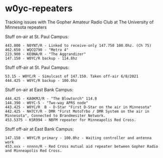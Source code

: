 # w0yc-repeaters
Tracking issues with The Gopher Amateur Radio Club at The University of Minnesota repeaters

Stuff on-air at St. Paul Campus:
```
443.000 - N0YNT/R - Linked to receive-only 147.750 100.0hz. (Ch 75)
462.650 - WQCQ790 - "Metro 4"
223.900 - KE0NA/R - "The Aggrandizer"
147.150 - W0YC/R backup - 114.8hz
```

Stuff off-air at St. Paul Campus:
```
53.15 - W0YC/R - Simulcast of 147.150. Taken off-air 6/8/2021
444.425 - W0YC/R backup - 100.0hz
```

Stuff on-air at East Bank Campus:
```
444.425 - KA0KMJ/R - "The Blowtorch" 114.8
144.390 - W0YC-5 - "Two-way APRS node"
443.425 - W0YC/R  B - D-Star "First D-Star on the air in Minnesota"
442.425 - NH7CY/R - DMR "First MotoTrbo / DMR System on the air in Minnesota", Connected to Brandmesiter Network.
453.5375 - KSR994 - NBFM repeater for Minneapolis Red Cross.
```

Stuff off-air at East Bank Campus:
```
147.150 - W0YC/R primary - 100.0hz - Waiting controller and antenna work
453.xxx - nnnnn/R - Red Cross mutual aid repeater between Gopher Radio and Minneapolis Red Cross.
```
  
